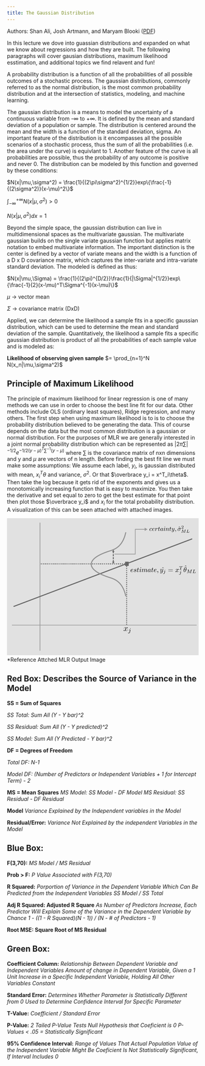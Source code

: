 ```yaml
---
title: The Gaussian Distribution
---
```

Authors: Shan Ali, Josh Artmann, and Maryam Blooki ([PDF](../../static/a-01-gaussian-dist.pdf))

In this lecture we dove into guassian distributions and expanded on what we know about regressions and how they are built. The following paragraphs will cover gausian distributions, maximum likelihood esstimation, and additional topics we find relavent and fun!

A probability distribution is a function of all the probabilities of all possible outcomes of a stochastic process. The gaussian distributions, commonly referred to as the normal distribution, is the most common probability distribution and at the intersection of statistics, modeling, and machine learning. 

The gaussian distribution is a means to model the uncertainty of a continuous variable from -$\infty$ to +$\infty$. It is defined by the mean and standard deviation of a population or sample. The distribution is centered around the mean and the width is a function of the standard deviation, sigma. An important feature of the distribution is it encompasses all the possible scenarios of a stochastic process, thus the sum of all the probabilities (i.e. the area under the curve) is equivlant to 1. Another feature of the curve is all probabilities are possible, thus the probability of any outcome is positive and never 0. The distribution can be modeled by this function and governed by these conditions:

$N(x|\mu,\sigma^2) = \frac{1}{(2\pi\sigma^2)^{1/2}}exp\{\frac{-1}{(2\sigma^2)}(x-\mu)^2\}$

$\int_{-\infty}^{+\infty} N(x|\mu,\sigma^2) > 0$

$N(x|\mu,\sigma^2) dx = 1$

Beyond the simple space, the gaussian distribution can live in multidimensional spaces as the multivariate gaussian. The multivariate gaussian builds on the single variate gaussian function but applies matrix notation to embed multivariate information. The important distinction is the center is defined by a vector of variate means and the width is a function of a D x D covariance matrix, which captures the inter-variate and intra-variate standard deviation. The modeled is defined as thus:

$N(x|\mu,\Sigma) = \frac{1}{(2\pi)^{D/2}}\frac{1}{|\Sigma|^{1/2}}exp\{\frac{-1}{2}(x-\mu)^T\Sigma^{-1}(x-\mu)\}$

$\mu$ -> vector mean

$\Sigma$ -> covariance matrix (DxD)

Applied, we can determine the likelihood a sample fits in a specific gaussian distribution, which can be used to determine the mean and standard deviation of the sample. Quantitatively, the likelihood a sample fits a specific gaussian distribution is product of all the probabilities of each sample value and is modeled as:
 
**Likelihood of observing given sample** $= \prod_{n=1}^N  N(x_n|\mu,\sigma^2)$

## Principle of Maximum Likelihood

The principle of maximum likelihood for linear regression is one of many methods we can use in order to choose the best line fit for our data.  Other methods include OLS (ordinary least squares), Ridge regression, and many others.  The first step when using maximum likelihood is to is to choose the probability distribution believed to be generating the data.  This of course depends on the data but the most common distribution is a gaussian or normal distribution.  For the purposes of MLR we are generally interested in a joint normal probability distribution which can be represented as $|2\pi\sum|^{-1/2}e^{-1/2{(y-\mu)}^T\sum^{-1}(y-\mu)}$ where $\sum$ is the covariance matrix of nxn dimensions and y and $\mu$ are vectors of n length. Before finding the best fit line we must make some assumptions: We assume each label, $y_i$, is gaussian distributed with mean, $x^T_i\theta$ and variance, $\sigma^2$. Or that $\overbrace y_i = x^T_i\theta$. Then take the log because it gets rid of the exponents and gives us a monotomically increasing function that is easy to maximize. You then take the derivative and set equal to zero to get the best estimate for that point then plot those $\overbrace y_i$ and $x_i$ for the total probability distribution.  A visualization of this can be seen attached with attached images.  

![](inference.png)
*Reference Attched MLR Output Image

## Red Box: Describes the Source of Variance in the Model

**SS = Sum of Squares**  

*SS Total: Sum All (Y - Y bar)^2*  

*SS Residual: Sum All (Y - Y predicted)^2*  

*SS Model: Sum All (Y Predicted - Y bar)^2*  

**DF = Degrees of Freedom**

*Total DF: N-1*

*Model DF: (Number of Predictors or Independent Variables + 1 for Intercept Term) - 2*

**MS = Mean Squares**
*MS Model: SS Model - DF Model*
*MS Residual: SS Residual - DF Residual*

**Model**
*Variance Explained by the Independent variables in the Model*

**Residual/Error:**
*Variance Not Explained by the independent Variables in the Model*

## Blue Box:

**F(3,70):**
*MS Model / MS Residual*

**Prob > F:**
*P Value Associated with F(3,70)*

**R Squared:**
*Porportion of Variance in the Dependent Variable Which Can Be Predicted from the Independent Variables*
*SS Model / SS Total*

**Adj R Squared: Adjusted R Square**
*As Number of Predictors Increase, Each Predictor Will Explain Some of the Variance in the Dependent Variable by Chance*
*1 - ((1 - R Squared)(N - 1)) / (N - # of Predictors - 1)*

**Root MSE: Square Root of MS Residual**

## Green Box:

**Coefficient Column:**
*Relationship Between Dependent Variable and Independent Variables*
*Amount of change in Dependent Variable, Given a 1 Unit Increase in a Specific Independent Variable, Holding All Other Variables Constant*

**Standard Error:**
*Determines Whether Parameter is Statistically Different from 0*
*Used to Determine Confidence Interval for Specific Parameter*

**T-Value:**
*Coefficient / Standard Error*

**P-Value:**
*2 Tailed P-Value Tests Null Hypothesis that Coeficient is 0*
*P-Values < .05 = Statistically Significant*

**95% Confidence Interval:**
*Range of Values That Actual Population Value of the Independent Variable Might Be*
*Coeficient Is Not Statistically Significant, If Interval Includes 0*

